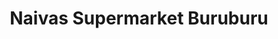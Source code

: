 ---
title: "Naivas Supermarket Buruburu"
url: /nairobi/naivas-supermarket-buruburu/
shop: Supermarkt
---